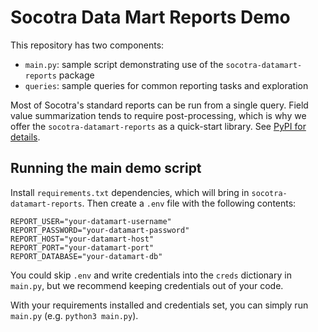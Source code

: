 # Socotra Data Mart Reports Demo

This repository has two components:
* `main.py`: sample script demonstrating use of the `socotra-datamart-reports` package
* `queries`: sample queries for common reporting tasks and exploration

Most of Socotra's standard reports can be run from a single query. Field value summarization tends to require post-processing, which is why we offer the `socotra-datamart-reports` as a quick-start library. See [PyPI for details](https://pypi.org/project/socotra-datamart-reports/). 

## Running the main demo script

Install `requirements.txt` dependencies, which will bring in `socotra-datamart-reports`. Then create a `.env` file with the following contents:

```
REPORT_USER="your-datamart-username"
REPORT_PASSWORD="your-datamart-password"
REPORT_HOST="your-datamart-host"
REPORT_PORT="your-datamart-port"
REPORT_DATABASE="your-datamart-db"
```

You could skip `.env` and write credentials into the `creds` dictionary in `main.py`, but we recommend keeping credentials out of your code.

With your requirements installed and credentials set, you can simply run `main.py` (e.g. `python3 main.py`).